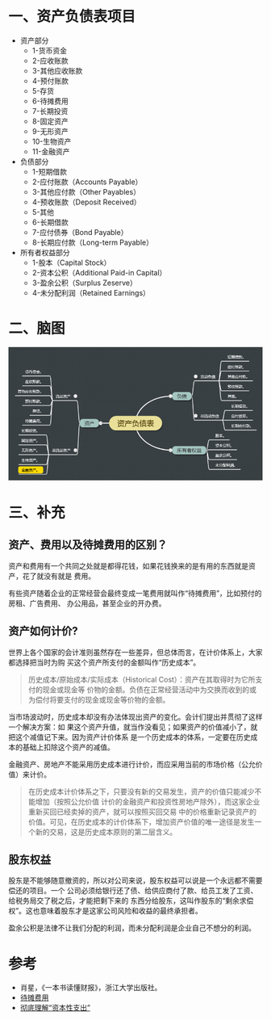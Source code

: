 
# 一、资产负债表项目

- 资产部分
  - 1-货币资金
  - 2-应收账款
  - 3-其他应收账款
  - 4-预付账款
  - 5-存货
  - 6-待摊费用
  - 7-长期投资
  - 8-固定资产
  - 9-无形资产
  - 10-生物资产
  - 11-金融资产
- 负债部分
  - 1-短期借款
  - 2-应付账款（Accounts Payable）
  - 3-其他应付款（Other Payables）
  - 4-预收账款（Deposit Received）
  - 5-其他
  - 6-长期借款
  - 7-应付债券（Bond Payable）
  - 8-长期应付款（Long-term Payable）
- 所有者权益部分
  - 1-股本（Capital Stock）
  - 2-资本公积（Additional Paid-in Capital）
  - 3-盈余公积（Surplus Zeserve）
  - 4-未分配利润（Retained Earnings）

# 二、脑图

![](资产负债表.png)

# 三、补充

## 资产、费用以及待摊费用的区别？

资产和费用有一个共同之处就是都得花钱，如果花钱换来的是有用的东西就是资产，花了就没有就是
费用。

有些资产随着企业的正常经营会最终变成一笔费用就叫作“待摊费用”，比如预付的房租、广告费用、
办公用品，甚至企业的开办费。

## 资产如何计价?

世界上各个国家的会计准则虽然存在一些差异，但总体而言，在计价体系上，大家都选择把当时为购
买这个资产所支付的金额叫作“历史成本”。

>历史成本/原始成本/实际成本（Historical Cost）：资产在其取得时为它所支付的现金或现金等
价物的金额。负债在正常经营活动中为交换而收到的或为偿付将要支付的现金或现金等价物的金额。

当市场波动时，历史成本却没有办法体现出资产的变化。会计们提出并贯彻了这样一个解决方案：如
果这个资产升值，就当作没看见；如果资产的价值减小了，就把这个减值记下来。因为资产计价体系
是一个历史成本的体系，一定要在历史成本的基础上扣除这个资产的减值。

金融资产、房地产不能采用历史成本进行计价，而应采用当前的市场价格（公允价值）来计价。

>在历史成本计价体系之下，只要没有新的交易发生，资产的价值只能减少不能增加（按照公允价值
计价的金融资产和投资性房地产除外），而这家企业重新买回已经卖掉的资产，就可以按照买回交易
中的价格重新记录资产的价值。可见，在历史成本的计价体系下，增加资产价值的唯一途径是发生一
个新的交易，这是历史成本原则的第二层含义。

## 股东权益

股东是不能够随意撤资的，所以对公司来说，股东权益可以说是一个永远都不需要偿还的项目。一个
公司必须给银行还了债、给供应商付了款、给员工发了工资、给税务局交了税之后，才能把剩下来的
东西分给股东，这叫作股东的“剩余求偿权”。这也意味着股东才是这家公司风险和收益的最终承担者。

盈余公积是法律不让我们分配的利润，而未分配利润是企业自己不想分的利润。

# 参考

- 肖星，《一本书读懂财报》，浙江大学出版社。
- [待摊费用](https://wiki.mbalib.com/wiki/%E5%BE%85%E6%91%8A%E8%B4%B9%E7%94%A8)
- [彻底理解“资本性支出”](https://zhuanlan.zhihu.com/p/24462170)
